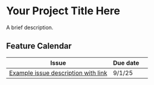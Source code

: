 # Your Project Title Here
A brief description.


## Feature Calendar

| **Issue** | **Due date** | |
| --------- | ------------ | -- |
| [Example issue description with link](https://github.com/hmm34/example-annotated-bibliography/issues/1) | 9/1/25 | |